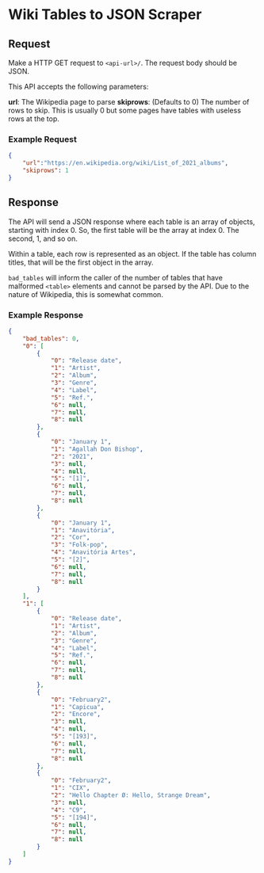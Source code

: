 # Wiki Tables to JSON Scraper

## Request

Make a HTTP GET request to `<api-url>/`. The request body should be JSON.

This API accepts the following parameters:

**url**: The Wikipedia page to parse
**skiprows**: (Defaults to 0) The number of rows to skip. This is usually 0 but
some pages have tables with useless rows at the top.

### Example Request

```json
{
    "url":"https://en.wikipedia.org/wiki/List_of_2021_albums",
    "skiprows": 1
}
```

## Response

The API will send a JSON response where each table is an array of objects, starting
with index 0. So, the first table will be the array at index 0. The second, 1,
and so on.

Within a table, each row is represented as an object. If the table has column
titles, that will be the first object in the array.

`bad_tables` will inform the caller of the number of tables that have malformed 
`<table>` elements and cannot be parsed by the API. Due to the nature of Wikipedia,
this is somewhat common.

### Example Response

```json
{
    "bad_tables": 0,
    "0": [
        {
            "0": "Release date",
            "1": "Artist",
            "2": "Album",
            "3": "Genre",
            "4": "Label",
            "5": "Ref.",
            "6": null,
            "7": null,
            "8": null
        },
        {
            "0": "January 1",
            "1": "Agallah Don Bishop",
            "2": "2021",
            "3": null,
            "4": null,
            "5": "[1]",
            "6": null,
            "7": null,
            "8": null
        },
        {
            "0": "January 1",
            "1": "Anavitória",
            "2": "Cor",
            "3": "Folk-pop",
            "4": "Anavitória Artes",
            "5": "[2]",
            "6": null,
            "7": null,
            "8": null
        }
    ],
    "1": [
        {
            "0": "Release date",
            "1": "Artist",
            "2": "Album",
            "3": "Genre",
            "4": "Label",
            "5": "Ref.",
            "6": null,
            "7": null,
            "8": null
        },
        {
            "0": "February2",
            "1": "Capicua",
            "2": "Encore",
            "3": null,
            "4": null,
            "5": "[193]",
            "6": null,
            "7": null,
            "8": null
        },
        {
            "0": "February2",
            "1": "CIX",
            "2": "Hello Chapter Ø: Hello, Strange Dream",
            "3": null,
            "4": "C9",
            "5": "[194]",
            "6": null,
            "7": null,
            "8": null
        }
    ]
}
```
